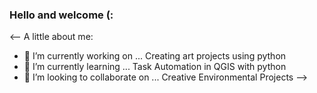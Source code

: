 ### Hello and welcome (:

<--
A little about me: 
- 🔭 I’m currently working on ... Creating art projects using python
- 🌱 I’m currently learning ... Task Automation in QGIS with python 
- 👯 I’m looking to collaborate on ... Creative Environmental Projects
-->

